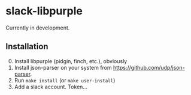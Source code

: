 # slack-libpurple

Currently in development.

## Installation

0. Install libpurple (pidgin, finch, etc.), obviously
1. Install json-parser on your system from https://github.com/udp/json-parser.
2. Run `make install` (or `make user-install`)
3. Add a slack account.  Token...
